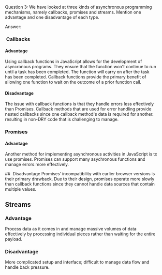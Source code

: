 Question 3:
We have looked at three kinds of asynchronous programming mechanisms, namely callbacks, promises and streams. Mention one advantage and one disadvantage of each type.

Answer:

###  Callbacks

#### Advantage

Using callback functions in JavaScript allows for the development of asyncronous programs. They ensure that the function won't continue to run until a task has been completed. The function will carry on after the task has been completed. Callback functions provide the primary benefit of allowing one function to wait on the outcome of a prior function call.

#### Disadvantage

The issue with callback functions is that they handle errors less effectively than Promises. Callback methods that are used for error handling provide nested callbacks since one callback method's data is required for another. resulting in non-DRY code that is challenging to manage.

### Promises

#### Advantage

Another method for implementing asynchronous activities in JavaScript is to use promises. Promises can support many asychronous functions and manage errors more effectively.

##  Disadvantage
Promises' incompatibility with earlier browser versions is their primary drawback. Due to their design, promises operate more slowly than callback functions since they cannot handle data sources that contain multiple values.

## Streams

### Advantage

Process data as it comes in and manage massive volumes of data effectively by processing individual pieces rather than waiting for the entire payload.

### Disadvantage

More complicated setup and interface; difficult to manage data flow and handle back pressure.
